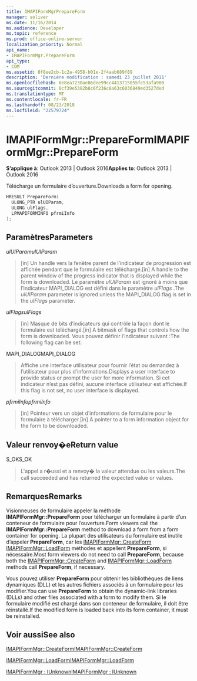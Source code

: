 ```yaml
---
title: IMAPIFormMgrPrepareForm
manager: soliver
ms.date: 11/16/2014
ms.audience: Developer
ms.topic: reference
ms.prod: office-online-server
localization_priority: Normal
api_name:
- IMAPIFormMgr.PrepareForm
api_type:
- COM
ms.assetid: 8f8ee2cb-1c2a-4958-b01e-2f4aab689f89
description: 'Derniére modification : samedi 23 juillet 2011'
ms.openlocfilehash: 6e8ea7230ae86dee99cc4413715055fc53afa900
ms.sourcegitcommit: 0cf39e5382b8c6f236c8a63c6036849ed3527ded
ms.translationtype: MT
ms.contentlocale: fr-FR
ms.lasthandoff: 08/23/2018
ms.locfileid: "22579724"
---
```

# <a name="imapiformmgrprepareform"></a><span data-ttu-id="85c2f-103">IMAPIFormMgr::PrepareForm</span><span class="sxs-lookup"><span data-stu-id="85c2f-103">IMAPIFormMgr::PrepareForm</span></span>

  
  
<span data-ttu-id="85c2f-104">**S’applique à**: Outlook 2013 | Outlook 2016</span><span class="sxs-lookup"><span data-stu-id="85c2f-104">**Applies to**: Outlook 2013 | Outlook 2016</span></span> 
  
<span data-ttu-id="85c2f-105">Télécharge un formulaire d’ouverture.</span><span class="sxs-lookup"><span data-stu-id="85c2f-105">Downloads a form for opening.</span></span>
  
```cpp
HRESULT PrepareForm(
  ULONG_PTR ulUIParam,
  ULONG ulFlags,
  LPMAPIFORMINFO pfrmiInfo
);
```

## <a name="parameters"></a><span data-ttu-id="85c2f-106">Paramètres</span><span class="sxs-lookup"><span data-stu-id="85c2f-106">Parameters</span></span>

 <span data-ttu-id="85c2f-107">_ulUIParam_</span><span class="sxs-lookup"><span data-stu-id="85c2f-107">_ulUIParam_</span></span>
  
> <span data-ttu-id="85c2f-108">[in] Un handle vers la fenêtre parent de l’indicateur de progression est affichée pendant que le formulaire est téléchargé.</span><span class="sxs-lookup"><span data-stu-id="85c2f-108">[in] A handle to the parent window of the progress indicator that is displayed while the form is downloaded.</span></span> <span data-ttu-id="85c2f-109">Le paramètre _ulUIParam_ est ignoré à moins que l’indicateur MAPI_DIALOG est défini dans le paramètre _ulFlags_ .</span><span class="sxs-lookup"><span data-stu-id="85c2f-109">The  _ulUIParam_ parameter is ignored unless the MAPI_DIALOG flag is set in the  _ulFlags_ parameter.</span></span> 
    
 <span data-ttu-id="85c2f-110">_ulFlags_</span><span class="sxs-lookup"><span data-stu-id="85c2f-110">_ulFlags_</span></span>
  
> <span data-ttu-id="85c2f-111">[in] Masque de bits d’indicateurs qui contrôle la façon dont le formulaire est téléchargé.</span><span class="sxs-lookup"><span data-stu-id="85c2f-111">[in] A bitmask of flags that controls how the form is downloaded.</span></span> <span data-ttu-id="85c2f-112">Vous pouvez définir l’indicateur suivant :</span><span class="sxs-lookup"><span data-stu-id="85c2f-112">The following flag can be set:</span></span>
    
<span data-ttu-id="85c2f-113">MAPI_DIALOG</span><span class="sxs-lookup"><span data-stu-id="85c2f-113">MAPI_DIALOG</span></span> 
  
> <span data-ttu-id="85c2f-114">Affiche une interface utilisateur pour fournir l’état ou demandez à l’utilisateur pour plus d’informations.</span><span class="sxs-lookup"><span data-stu-id="85c2f-114">Displays a user interface to provide status or prompt the user for more information.</span></span> <span data-ttu-id="85c2f-115">Si cet indicateur n’est pas défini, aucune interface utilisateur est affichée.</span><span class="sxs-lookup"><span data-stu-id="85c2f-115">If this flag is not set, no user interface is displayed.</span></span>
    
 <span data-ttu-id="85c2f-116">_pfrmiInfo_</span><span class="sxs-lookup"><span data-stu-id="85c2f-116">_pfrmiInfo_</span></span>
  
> <span data-ttu-id="85c2f-117">[in] Pointeur vers un objet d’informations de formulaire pour le formulaire à télécharger.</span><span class="sxs-lookup"><span data-stu-id="85c2f-117">[in] A pointer to a form information object for the form to be downloaded.</span></span>
    
## <a name="return-value"></a><span data-ttu-id="85c2f-118">Valeur renvoy�e</span><span class="sxs-lookup"><span data-stu-id="85c2f-118">Return value</span></span>

<span data-ttu-id="85c2f-119">S_OK</span><span class="sxs-lookup"><span data-stu-id="85c2f-119">S_OK</span></span> 
  
> <span data-ttu-id="85c2f-120">L'appel a r�ussi et a renvoy� la valeur attendue ou les valeurs.</span><span class="sxs-lookup"><span data-stu-id="85c2f-120">The call succeeded and has returned the expected value or values.</span></span>
    
## <a name="remarks"></a><span data-ttu-id="85c2f-121">Remarques</span><span class="sxs-lookup"><span data-stu-id="85c2f-121">Remarks</span></span>

<span data-ttu-id="85c2f-122">Visionneuses de formulaire appeler la méthode **IMAPIFormMgr::PrepareForm** pour télécharger un formulaire à partir d’un conteneur de formulaire pour l’ouverture.</span><span class="sxs-lookup"><span data-stu-id="85c2f-122">Form viewers call the **IMAPIFormMgr::PrepareForm** method to download a form from a form container for opening.</span></span> <span data-ttu-id="85c2f-123">La plupart des utilisateurs du formulaire est inutile d’appeler **PrepareForm**, car les [IMAPIFormMgr::CreateForm](imapiformmgr-createform.md) [IMAPIFormMgr::LoadForm](imapiformmgr-loadform.md) méthodes et appellent **PrepareForm**, si nécessaire.</span><span class="sxs-lookup"><span data-stu-id="85c2f-123">Most form viewers do not need to call **PrepareForm**, because both the [IMAPIFormMgr::CreateForm](imapiformmgr-createform.md) and [IMAPIFormMgr::LoadForm](imapiformmgr-loadform.md) methods call **PrepareForm**, if necessary.</span></span> 
  
<span data-ttu-id="85c2f-124">Vous pouvez utiliser **PrepareForm** pour obtenir les bibliothèques de liens dynamiques (DLL) et les autres fichiers associés à un formulaire pour les modifier.</span><span class="sxs-lookup"><span data-stu-id="85c2f-124">You can use **PrepareForm** to obtain the dynamic-link libraries (DLLs) and other files associated with a form to modify them.</span></span> <span data-ttu-id="85c2f-125">Si le formulaire modifié est chargé dans son conteneur de formulaire, il doit être réinstallé.</span><span class="sxs-lookup"><span data-stu-id="85c2f-125">If the modified form is loaded back into its form container, it must be reinstalled.</span></span> 
  
## <a name="see-also"></a><span data-ttu-id="85c2f-126">Voir aussi</span><span class="sxs-lookup"><span data-stu-id="85c2f-126">See also</span></span>



[<span data-ttu-id="85c2f-127">IMAPIFormMgr::CreateForm</span><span class="sxs-lookup"><span data-stu-id="85c2f-127">IMAPIFormMgr::CreateForm</span></span>](imapiformmgr-createform.md)
  
[<span data-ttu-id="85c2f-128">IMAPIFormMgr::LoadForm</span><span class="sxs-lookup"><span data-stu-id="85c2f-128">IMAPIFormMgr::LoadForm</span></span>](imapiformmgr-loadform.md)
  
[<span data-ttu-id="85c2f-129">IMAPIFormMgr : IUnknown</span><span class="sxs-lookup"><span data-stu-id="85c2f-129">IMAPIFormMgr : IUnknown</span></span>](imapiformmgriunknown.md)


